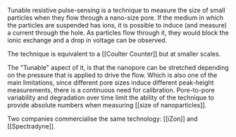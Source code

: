 Tunable resistive pulse-sensing is a technique to measure the size of small particles when they flow through a nano-size pore. If the medium in which the particles are suspended has ions, it is possible to induce (and measure) a current through the hole. As particles flow through it, they would block the ionic exchange and a drop in voltage can be observed. 

The technique is equivalent to a [[Coulter Counter]] but at smaller scales. 

The "Tunable" aspect of it, is that the nanopore can be stretched depending on the pressure that is applied to drive the flow. Which is also one of the main limitations, since different pore sizes induce different peak-height measurements, there is a continuous need for calibration. Pore-to-pore variability and degradation over time limit the ability of the technique to provide absolute numbers when measuring [[size of nanoparticles]]. 

Two companies commercialise the same technology: [[iZon]] and [[Spectradyne]]. 

